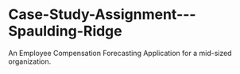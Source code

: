 # Case-Study-Assignment---Spaulding-Ridge
An Employee Compensation Forecasting Application for a mid-sized organization. 
